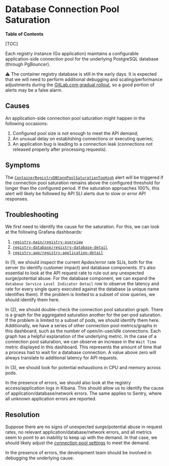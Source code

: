 # Database Connection Pool Saturation

**Table of Contents**

[TOC]

Each registry instance (Go application) maintains a configurable application-side connection pool for the underlying PostgreSQL database (through PgBouncer).

⚠️ The container registry database is still in the early days. It is expected that we will need to perform additional debugging and scaling/performance adjustments during the [GitLab.com gradual rollout](https://gitlab.com/groups/gitlab-org/-/epics/6442), so a good portion of alerts may be a false alarm.

## Causes

An application-side connection pool saturation might happen in the following occasions:

1. Configured pool size is not enough to meet the API demand;
1. An unusual delay on establishing connections or executing queries;
1. An application bug is leading to a connection leak (connections not released properly after processing requests).

## Symptoms

The [`ContainerRegistryDBConnPoolSaturationTooHigh`](https://gitlab.com/gitlab-com/runbooks/-/blob/master/rules/registry-db.yml) alert will be triggered if the connection pool saturation remains above the configured threshold for longer than the configured period. If the saturation approaches 100%, this alert will likely be followed by API SLI alerts due to slow or error API responses.

## Troubleshooting

We first need to identify the cause for the saturation. For this, we can look at the following Grafana dashboards:

1. [`registry-main/registry-overview`](https://dashboards.gitlab.net/d/registry-main/registry-overview)
1. [`registry-database/registry-database-detail`](https://dashboards.gitlab.net/d/registry-database/registry-database-detail)
1. [`registry-app/registry-application-detail`](https://dashboards.gitlab.net/d/registry-app/registry-application-detail)

In (1), we should inspect the current Apdex/error rate SLIs, both for the server (to identify customer impact) and database components. It's also essential to look at the API request rate to rule out any unexpected surge/potential abuse. For the database component, we can expand the `database Service Level Indicator Detail` row to observe the latency and rate for every single query executed against the database (a unique name identifies them). If the problem is limited to a subset of slow queries, we should identify them here.

In (2), we should double-check the connection pool saturation graph. There is a graph for the aggregated saturation another for the per-pod saturation. If the problem is limited to a subset of pods, we should identify them here. Additionally, we have a series of other connection pool metrics/graphs in this dashboard, such as the number of open/in-use/idle connections. Each graph has a helpful explanation of the underlying metric. In the case of a connection pool saturation, we can observe an increase in the `Wait Time` metric displayed in this dashboard. This represents the amount of time that a process had to wait for a database connection. A value above zero will always translate to additional latency for API requests.

In (3), we should look for potential exhaustions in CPU and memory across pods.

In the presence of errors, we should also look at the registry access/application logs in Kibana. This should allow us to identify the cause of application/database/network errors. The same applies to Sentry, where all unknown application errors are reported.

## Resolution

Suppose there are no signs of unexpected surge/potential abuse in request rates, no relevant application/database/network errors, and all metrics seem to point to an inability to keep up with the demand. In that case, we should likely adjust the [connection pool settings](https://gitlab.com/gitlab-org/container-registry/-/blob/master/docs/configuration.md#pool) to meet the demand.

In the presence of errors, the development team should be involved in debugging the underlying cause.
